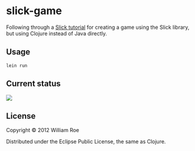 # slick-game

Following through a
[Slick tutorial](http://slick.cokeandcode.com/wiki/doku.php?id=01_-_a_basic_slick_game)
for creating a game using the Slick library, but using Clojure instead
of Java directly.

## Usage

    lein run

## Current status

![](http://wjlroe.github.com/slick-game/images/falling.gif)

## License

Copyright © 2012 William Roe

Distributed under the Eclipse Public License, the same as Clojure.
